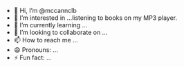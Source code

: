 - 👋 Hi, I’m @mccannclb
- 👀 I’m interested in ...listening to books on my MP3 player.
- 🌱 I’m currently learning ...
- 💞️ I’m looking to collaborate on ...
- 📫 How to reach me ...
- 😄 Pronouns: ...
- ⚡ Fun fact: ...

<!---
mccannclb/mccannclb is a ✨ special ✨ repository because its `README.md` (this file) appears on your GitHub profile.
You can click the Preview link to take a look at your changes.
--->

